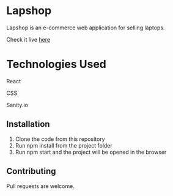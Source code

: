 # Lapshop

Lapshop is an e-commerce web application for selling laptops.

Check it live [here](https://lapstoro.netlify.app/)

# Technologies Used
React

CSS

Sanity.io

## Installation

1. Clone the code from this repository
2. Run npm install from the project folder
3. Run npm start and the project will be opened in the browser



## Contributing
Pull requests are welcome.

